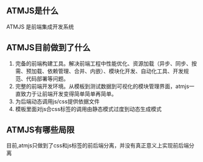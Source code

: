 ## ATMJS是什么
ATMJS 是前端集成开发系统

## ATMJS目前做到了什么
1. 完备的前端构建工具。解决前端工程中性能优化、资源加载（异步、同步、按需、预加载、依赖管理、合并、内嵌）、模块化开发、自动化工具、开发规范、代码部署等问题。
2. 完整的前端开发环境。从模板到测试数据到可视化的模块管理界面，atmjs一直致力于让前端开发变得简单简单再简单。
3. 为后端动态调用js/css提供依据文件
4. 模板里面对js合css标签的调用由静态模式过度到动态生成模式

## ATMJS有哪些局限
目前,atmjs只做到了css和js标签的前后端分离，并没有真正意义上实现前后端分离
